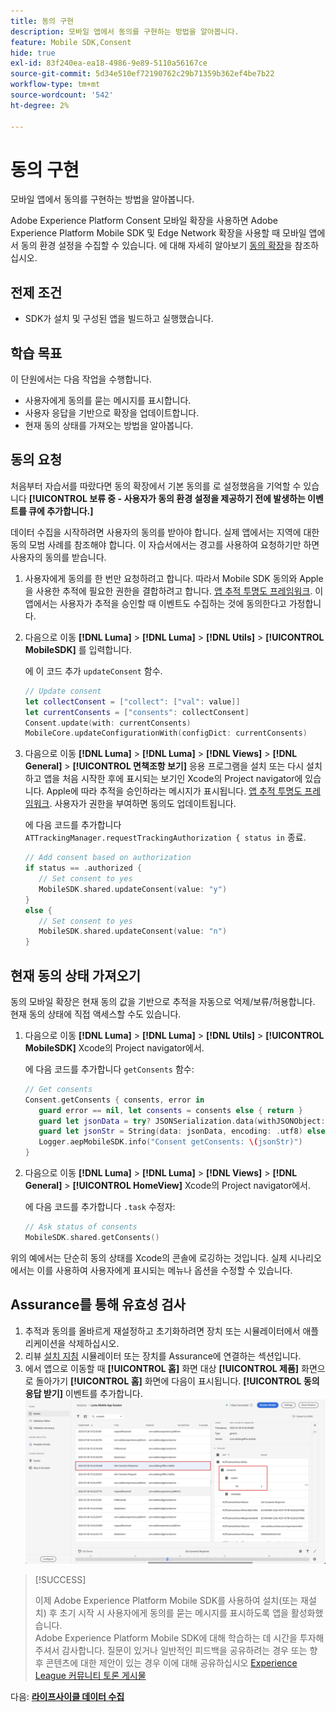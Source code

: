 ```yaml
---
title: 동의 구현
description: 모바일 앱에서 동의를 구현하는 방법을 알아봅니다.
feature: Mobile SDK,Consent
hide: true
exl-id: 83f240ea-ea18-4986-9e89-5110a56167ce
source-git-commit: 5d34e510ef72190762c29b71359b362ef4be7b22
workflow-type: tm+mt
source-wordcount: '542'
ht-degree: 2%

---
```


# 동의 구현

모바일 앱에서 동의를 구현하는 방법을 알아봅니다.

Adobe Experience Platform Consent 모바일 확장을 사용하면 Adobe Experience Platform Mobile SDK 및 Edge Network 확장을 사용할 때 모바일 앱에서 동의 환경 설정을 수집할 수 있습니다. 에 대해 자세히 알아보기 [동의 확장](https://developer.adobe.com/client-sdks/documentation/consent-for-edge-network/)을 참조하십시오.

## 전제 조건

* SDK가 설치 및 구성된 앱을 빌드하고 실행했습니다.

## 학습 목표

이 단원에서는 다음 작업을 수행합니다.

* 사용자에게 동의를 묻는 메시지를 표시합니다.
* 사용자 응답을 기반으로 확장을 업데이트합니다.
* 현재 동의 상태를 가져오는 방법을 알아봅니다.

## 동의 요청

처음부터 자습서를 따랐다면 동의 확장에서 기본 동의를 로 설정했음을 기억할 수 있습니다 **[!UICONTROL 보류 중 - 사용자가 동의 환경 설정을 제공하기 전에 발생하는 이벤트를 큐에 추가합니다.]**

데이터 수집을 시작하려면 사용자의 동의를 받아야 합니다. 실제 앱에서는 지역에 대한 동의 모범 사례를 참조해야 합니다. 이 자습서에서는 경고를 사용하여 요청하기만 하면 사용자의 동의를 받습니다.

1. 사용자에게 동의를 한 번만 요청하려고 합니다. 따라서 Mobile SDK 동의와 Apple을 사용한 추적에 필요한 권한을 결합하려고 합니다. [앱 추적 투명도 프레임워크](https://developer.apple.com/documentation/apptrackingtransparency). 이 앱에서는 사용자가 추적을 승인할 때 이벤트도 수집하는 것에 동의한다고 가정합니다.

1. 다음으로 이동 **[!DNL Luma]** > **[!DNL Luma]** > **[!DNL Utils]** > **[!UICONTROL MobileSDK]** 를 입력합니다.

   에 이 코드 추가 `updateConsent` 함수.

   ```swift
   // Update consent
   let collectConsent = ["collect": ["val": value]]
   let currentConsents = ["consents": collectConsent]
   Consent.update(with: currentConsents)
   MobileCore.updateConfigurationWith(configDict: currentConsents)
   ```

1. 다음으로 이동 **[!DNL Luma]** > **[!DNL Luma]** > **[!DNL Views]** > **[!DNL General]** > **[!UICONTROL 면책조항 보기]** 응용 프로그램을 설치 또는 다시 설치하고 앱을 처음 시작한 후에 표시되는 보기인 Xcode의 Project navigator에 있습니다. Apple에 따라 추적을 승인하라는 메시지가 표시됩니다. [앱 추적 투명도 프레임워크](https://developer.apple.com/documentation/apptrackingtransparency). 사용자가 권한을 부여하면 동의도 업데이트됩니다.

   에 다음 코드를 추가합니다 `ATTrackingManager.requestTrackingAuthorization { status in` 종료.

   ```swift
   // Add consent based on authorization
   if status == .authorized {
      // Set consent to yes
      MobileSDK.shared.updateConsent(value: "y")
   }
   else {
      // Set consent to yes
      MobileSDK.shared.updateConsent(value: "n")
   }
   ```

## 현재 동의 상태 가져오기

동의 모바일 확장은 현재 동의 값을 기반으로 추적을 자동으로 억제/보류/허용합니다. 현재 동의 상태에 직접 액세스할 수도 있습니다.

1. 다음으로 이동 **[!DNL Luma]** > **[!DNL Luma]** > **[!DNL Utils]** > **[!UICONTROL MobileSDK]** Xcode의 Project navigator에서.

   에 다음 코드를 추가합니다 `getConsents` 함수:

   ```swift
   // Get consents
   Consent.getConsents { consents, error in
      guard error == nil, let consents = consents else { return }
      guard let jsonData = try? JSONSerialization.data(withJSONObject: consents, options: .prettyPrinted) else { return }
      guard let jsonStr = String(data: jsonData, encoding: .utf8) else { return }
      Logger.aepMobileSDK.info("Consent getConsents: \(jsonStr)")
   }
   ```

2. 다음으로 이동 **[!DNL Luma]** > **[!DNL Luma]** > **[!DNL Views]** > **[!DNL General]** > **[!UICONTROL HomeView]** Xcode의 Project navigator에서.

   에 다음 코드를 추가합니다 `.task` 수정자:

   ```swift
   // Ask status of consents
   MobileSDK.shared.getConsents()   
   ```

위의 예에서는 단순히 동의 상태를 Xcode의 콘솔에 로깅하는 것입니다. 실제 시나리오에서는 이를 사용하여 사용자에게 표시되는 메뉴나 옵션을 수정할 수 있습니다.

## Assurance를 통해 유효성 검사

1. 추적과 동의를 올바르게 재설정하고 초기화하려면 장치 또는 시뮬레이터에서 애플리케이션을 삭제하십시오.
1. 리뷰 [설치 지침](assurance.md#connecting-to-a-session) 시뮬레이터 또는 장치를 Assurance에 연결하는 섹션입니다.
1. 에서 앱으로 이동할 때 **[!UICONTROL 홈]** 화면 대상 **[!UICONTROL 제품]** 화면으로 돌아가기 **[!UICONTROL 홈]** 화면에 다음이 표시됩니다. **[!UICONTROL 동의 응답 받기]** 이벤트를 추가합니다.
   ![동의 확인](assets/consent-update.png)


>[!SUCCESS]
>
>이제 Adobe Experience Platform Mobile SDK를 사용하여 설치(또는 재설치) 후 초기 시작 시 사용자에게 동의를 묻는 메시지를 표시하도록 앱을 활성화했습니다.<br/>Adobe Experience Platform Mobile SDK에 대해 학습하는 데 시간을 투자해 주셔서 감사합니다. 질문이 있거나 일반적인 피드백을 공유하려는 경우 또는 향후 콘텐츠에 대한 제안이 있는 경우 이에 대해 공유하십시오 [Experience League 커뮤니티 토론 게시물](https://experienceleaguecommunities.adobe.com/t5/adobe-experience-platform-launch/tutorial-discussion-implement-adobe-experience-cloud-in-mobile/td-p/443796)

다음: **[라이프사이클 데이터 수집](lifecycle-data.md)**
